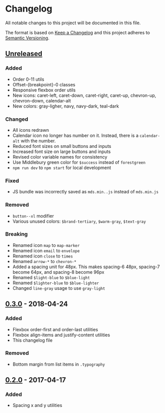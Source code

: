 # Changelog
All notable changes to this project will be documented in this file.

The format is based on [Keep a Changelog](http://keepachangelog.com/en/1.0.0/)
and this project adheres to [Semantic Versioning](http://semver.org/spec/v2.0.0.html).

## [Unreleased]
### Added
- Order 0-11 utils
- Offset-{breakpoint}-0 classes
- Responsive flexbox order utils
- New icons: caret-left, caret-down, caret-right, caret-up, chevron-up, chevron-down, calendar-alt
- New colors: gray-ligher, navy, navy-dark, teal-dark

### Changed
- All icons redrawn
- Calendar icon no longer has number on it. Instead, there is a `calendar-alt` with the number.
- Reduced font sizes on small buttons and inputs
- Increased font size on large buttons and inputs
- Revised color variable names for consistency
- Use Middlebury green color for `$success` instead of `forestgreen`
- `npm run dev` to `npm start` for local development

### Fixed
- JS bundle was incorrectly saved as `mds.min..js` instead of `mds.min.js`

### Removed
- `button--xl` modifier
- Various unused colors: `$brand-tertiary`, `$warm-gray`, `$text-gray`

### Breaking
- Renamed icon `map` to `map-marker`
- Renamed icon `email` to `envelope`
- Renamed icon `close` to `times`
- Renamed `arrow-*` to `chevron-*`
- Added a spacing unit for 48px. This makes spacing-6 48px, spacing-7 become 64px, and spacing-8 become 96px
- Renamed `$light-blue` to `$blue-light`
- Renamed `$lighter-blue` to `$blue-lighter`
- Changed `line-gray` usage to use `gray-light`


## [0.3.0] - 2018-04-24
### Added
- Flexbox order-first and order-last utilities
- Flexbox align-items and justify-content utilities
- This changelog file

### Removed
- Bottom margin from list items in `.typography`

## [0.2.0] - 2017-04-17
### Added
- Spacing x and y utilities

[Unreleased]: https://github.com/middlebury/design-system/compare/v0.3.0...HEAD
[0.3.0]: https://github.com/middlebury/design-system/compare/v0.2.0...v0.3.0
[0.2.0]: https://github.com/middlebury/design-system/compare/v0.1.0...v0.2.0
